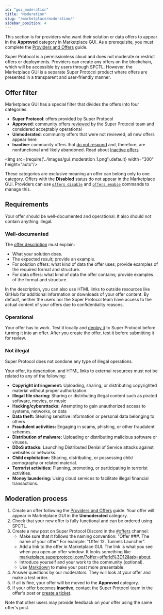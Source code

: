 ```yaml
---
id: "gui_moderation"
title: "Moderation"
slug: "/marketplace/moderation/"
sidebar_position: 4
---
```


This section is for providers who want their solution or data offers to appear in the **Approved** category in Marketplace GUI. As a prerequisite, you must complete the [Providers and Offers](/developers/cli_guides/providers_offers) guide.

Super Protocol is a permissionless cloud and does not moderate or restrict offers or deployments. Providers can create any offers on the blockchain, which will be accessible by users through SPCTL. However, the Marketplace GUI is a separate Super Protocol product where offers are presented in a transparent and user-friendly manner.

## Offer filter

Marketplace GUI has a special filter that divides the offers into four categories:

- **Super Protocol**: offers provided by Super Protocol
- **Approved**: community offers [reviewed](/developers/marketplace/moderation/) by the Super Protocol team and considered acceptably operational
- **Unmoderated**: community offers that were not reviewed; all new offers appear here
- **Inactive**: community offers that [do not respond](/developers/cli_guides/providers_offers#about-offer-provisioner) and, therefore, are nonfunctional and likely abandoned. Read about [Inactive offers](/developers/cli_guides/providers_offers#inactive-offers)

<img src={require('../images/gui_moderation_1.png').default} width="300" height="auto"/>

These categories are exclusive meaning an offer can belong only to one category. Offers with the **Disabled** status do not appear in the Marketplace GUI. Providers can use [`offers disable`](/developers/cli_commands/offers/offers/disable) and [`offers enable`](/developers/cli_commands/offers/offers/enable) commands to manage this. 

## Requirements

Your offer should be well-documented and operational. It also should not contain anything illegal.

### Well-documented

The [offer description](/developers/cli_guides/providers_offers#offer-description) must explain:

- What your solution does.
- The expected result; provide an example.
- For solution offers: what kind of data the offer uses; provide examples of the required format and structure.
- For data offers: what kind of data the offer contains; provide examples of the format and structure.

In the description, you can also use HTML links to outside resources like GitHub for additional information or downloads of your offer content. By default, neither the users nor the Super Protocol team have access to the actual content of your offers due to confidentiality reasons.

### Operational

Your offer has to work. Test it locally and [deploy it](/developers/cli_guides/quick_guide) to Super Protocol before turning it into an offer. After you create the offer, test it before submitting it for review.

### Not illegal

Super Protocol does not condone any type of illegal operations.

Your offer, its description, and HTML links to external resources must not be related to any of the following:

- **Copyright infringement:** Uploading, sharing, or distributing copyrighted material without proper authorization
- **Illegal file sharing:** Sharing or distributing illegal content such as pirated software, movies, or music
- **Hacking/cyberattacks:** Attempting to gain unauthorized access to systems, networks, or data
- **Data theft:** Stealing sensitive information or personal data belonging to others
- **Fraudulent activities:** Engaging in scams, phishing, or other fraudulent schemes.
- **Distribution of malware:** Uploading or distributing malicious software or viruses.
- **DDoS attacks:** Launching Distributed Denial of Service attacks against websites or networks.
- **Child exploitation:** Sharing, distributing, or possessing child pornography or related material.
- **Terrorist activities:** Planning, promoting, or participating in terrorist activities.
- **Money laundering:** Using cloud services to facilitate illegal financial transactions.

## Moderation process

1. Create an offer following the [Providers and Offers](/developers/cli_guides/providers_offers) guide. Your offer will appear in Marketplace GUI in the **Unmoderated** category.
2. Check that your new offer is fully functional and can be ordered using SPCTL.
3. Create a new post on Super Protocol Discord in the [#offers](https://discord.com/channels/951018794590023681/1239934457041916035) channel:
   + Make sure that it follows the naming convention: "Offer ###. The name of your offer" For example: "Offer 12. Tunnels Launcher".
   + Add a link to the offer in Marketplace GUI. The link is what you see when you open an offer window. It looks something like [marketplace.superprotocol.com/?offer=offerId%3D12&tab=about](https://marketplace.superprotocol.com/?offer=offerId%3D12&tab=about).
   + Introduce yourself and your work to the community (optional).
   + Use [Markdown](https://www.markdownguide.org/) to make your post more presentable.
4. Answer questions by our moderators. They will look at your offer and make a test order.
5. If all is fine, your offer will be moved to the **Approved** category.
6. If your offer becomes **Inactive**, contact the Super Protocol team in the offer's post or [create a ticket](https://discord.com/channels/951018794590023681/1094128903037128735).

Note that other users may provide feedback on your offer using the same offer's post.